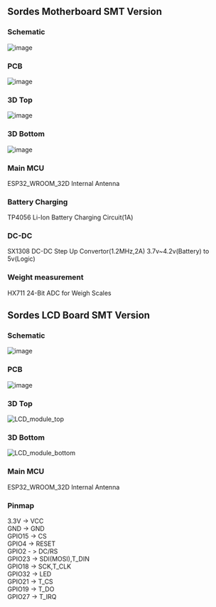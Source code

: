 ## Sordes Motherboard SMT Version
### Schematic
![image](https://user-images.githubusercontent.com/82319443/183477162-3d633763-05bc-41f3-b66e-af52efb0368b.png)
### PCB
![image](https://user-images.githubusercontent.com/82319443/184364888-13750411-0b20-40bb-b71e-10912473e623.png)
### 3D Top
![image](https://user-images.githubusercontent.com/82319443/184365297-e3f394b4-f3ed-4541-9aea-9b1490216869.png)
### 3D Bottom
![image](https://user-images.githubusercontent.com/82319443/184365460-4c070b2c-b38b-4b33-8b4f-89303b3da26b.png)
### Main MCU
ESP32_WROOM_32D
Internal Antenna
### Battery Charging
TP4056 Li-Ion Battery Charging Circuit(1A)
### DC-DC
SX1308 DC-DC Step Up Convertor(1.2MHz,2A)
3.7v~4.2v(Battery) to 5v(Logic)
### Weight measurement
HX711 24-Bit ADC for Weigh Scales
## Sordes LCD Board SMT Version
### Schematic
![image](https://user-images.githubusercontent.com/82319443/183478640-55c2b1f6-043a-4532-a7cc-4db96eef6f59.png)
### PCB
![image](https://user-images.githubusercontent.com/82319443/183477351-22968638-6c4a-4c59-9608-a5b4a2891747.png)
### 3D Top
![LCD_module_top](https://user-images.githubusercontent.com/82319443/183480020-833c3ac2-8b47-4b1b-9c9c-9fcd7b4b91ba.png)
### 3D Bottom
![LCD_module_bottom](https://user-images.githubusercontent.com/82319443/183480023-808e46db-7670-41f0-bc22-91856fdf41d5.png)
### Main MCU
ESP32_WROOM_32D
Internal Antenna
### Pinmap
3.3V -> VCC  
GND -> GND  
GPIO15 -> CS  
GPIO4 -> RESET  
GPIO2 - > DC/RS  
GPIO23 -> SDI(MOSI),T_DIN  
GPIO18 -> SCK,T_CLK  
GPIO32 -> LED  
GPIO21 -> T_CS  
GPIO19 -> T_DO  
GPIO27 -> T_IRQ  
